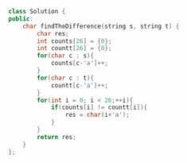 <!--
 * @Author: your name
 * @Date: 2020-11-01 23:10:41
 * @LastEditTime: 2020-11-09 10:52:14
 * @LastEditors: Please set LastEditors
 * @Description: In User Settings Edit
 * @FilePath: /projects/leetcode/389. 找不同.md
-->
```c++
class Solution {
public:
    char findTheDifference(string s, string t) {
        char res;
        int counts[26] = {0};
        int countt[26] = {0};
        for(char c : s){
            counts[c-'a']++;
        }
        for(char c : t){
            countt[c-'a']++;
        }
        for(int i = 0; i < 26;++i){
            if(counts[i] != countt[i]){
                res = char(i+'a');
            }
        }
        return res;
    }
};
```